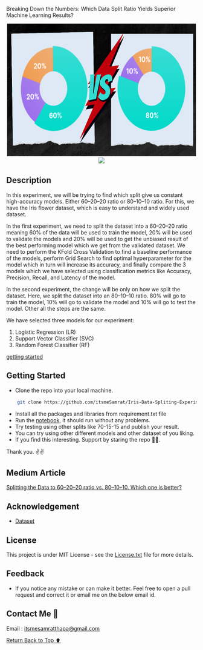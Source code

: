 Breaking Down the Numbers: Which Data Split Ratio Yields Superior Machine Learning Results?

<!-- Logo Section  -->

<div align="center">
    <a href="https://github.com/itsmeSamrat" target="_blank">
        <img src="https://github.com/itsmeSamrat/Iris-Data-Spliting-Experiment/blob/main/cover%20image.png?raw=true" 
        alt="Logo" width="500" height="350">
    </a>
</div>

<div align="center">
<img src="https://readme-typing-svg.demolab.com?font=Fira+Code&duration=3500&pause=200&center=true&vCenter=true&multiline=true&width=600&height=100&lines=Breaking+Down+the+Numbers;Which+Data+Split+Yields+Superior+ML+Results%3F">
</div>

## Description

In this experiment, we will be trying to find which split give us constant high-accuracy models. Either 60–20–20 ratio or 80–10–10 ratio. For this, we have the Iris flower dataset, which is easy to understand and widely used dataset.

In the first experiment, we need to split the dataset into a 60–20–20 ratio meaning 60% of the data will be used to train the model, 20% will be used to validate the models and 20% will be used to get the unbiased result of the best performing model which we get from the validated dataset. We need to perform the KFold Cross Validation to find a baseline performance of the models, perform Grid Search to find optimal hyperparameter for the model which in turn will increase its accuracy, and finally compare the 3 models which we have selected using classification metrics like Accuracy, Precision, Recall, and Latency of the model.

In the second experiment, the change will be only on how we split the dataset. Here, we split the dataset into an 80–10–10 ratio. 80% will go to train the model, 10% will go to validate the model and 10% will go to test the model. Other all the steps are the same.

We have selected three models for our experiment:

1. Logistic Regression (LR)
2. Support Vector Classifier (SVC)
3. Random Forest Classifier (RF)

[getting started](#getting-started)

## Getting Started

- Clone the repo into your local machine.

```bash
    git clone https://github.com/itsmeSamrat/Iris-Data-Spliting-Experiment.git
```

- Install all the packages and libraries from requirement.txt file
- Run the [notebook](https://github.com/itsmeSamrat/Iris-Data-Spliting-Experiment/blob/main/Splitting%20the%20Data%20to%2060-20-20%20ratio%20vs.%2080-10-10.ipynb), it should run without any problems.
- Try testing using other splits like 70-15-15 and publish your result.
- You can try using other different models and other dataset of you liking.
- If you find this interesting. Support by staring the repo 🙂😁.

Thank you. ✌✌

## Medium Article

[Splitting the Data to 60–20–20 ratio vs. 80–10–10. Which one is better?](https://medium.com/@itsmeSamrat/splitting-the-data-to-60-20-20-ratio-vs-80-10-10-which-one-is-better-bbc3503830d8)

## Acknowledgement

- [Dataset](https://www.kaggle.com/datasets/uciml/iris)

## License

This project is under MIT License - see the [License.txt](https://github.com/itsmeSamrat/Iris-Data-Spliting-Experiment/blob/main/license.txt) file for more details.

## Feedback

- If you notice any mistake or can make it better. Feel free to open a pull request and correct it or email me on the below email id.

## Contact Me 📨

Email : [itsmesamratthapa@gmail.com](mailto:itsmesamratthapa@gmail.com)

<!-- Back to the top -->

[Return Back to Top ⬆️](#getting-started)
